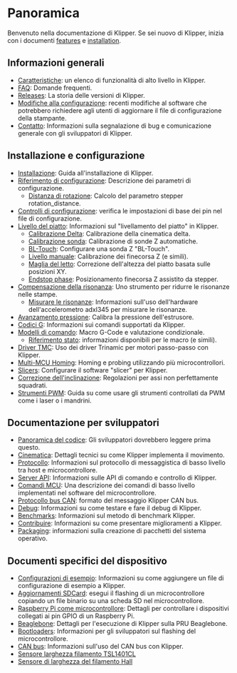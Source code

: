 # Panoramica

Benvenuto nella documentazione di Klipper. Se sei nuovo di Klipper, inizia con i documenti [features](Features.md) e [installation](Installation.md).

## Informazioni generali

- [Caratteristiche](Features.md): un elenco di funzionalità di alto livello in Klipper.
- [FAQ](FAQ.md): Domande frequenti.
- [Releases](Releases.md): La storia delle versioni di Klipper.
- [Modifiche alla configurazione](Config_Changes.md): recenti modifiche al software che potrebbero richiedere agli utenti di aggiornare il file di configurazione della stampante.
- [Contatto](Contact.md): Informazioni sulla segnalazione di bug e comunicazione generale con gli sviluppatori di Klipper.

## Installazione e configurazione

- [Installazione](Installation.md): Guida all'installazione di Klipper.
- [Riferimento di configurazione](Config_Reference.md): Descrizione dei parametri di configurazione.
   - [Distanza di rotazione](Rotation_Distance.md): Calcolo del parametro stepper rotation_distance.
- [Controlli di configurazione](Config_checks.md): verifica le impostazioni di base dei pin nel file di configurazione.
- [Livello del piatto](Bed_Level.md): Informazioni sul "livellamento del piatto" in Klipper.
   - [Calibrazione Delta](Delta_Calibrate.md): Calibrazione della cinematica delta.
   - [Calibrazione sonda](Probe_Calibrate.md): Calibrazione di sonde Z automatiche.
   - [BL-Touch](BLTouch.md): Configurare una sonda Z "BL-Touch".
   - [Livello manuale](Manual_Level.md): Calibrazione dei finecorsa Z (e simili).
   - [Maglia del letto](Bed_Mesh.md): Correzione dell'altezza del piatto basata sulle posizioni XY.
   - [Endstop phase](Endstop_Phase.md): Posizionamento finecorsa Z assistito da stepper.
- [Compensazione della risonanza](Resonance_Compensation.md): Uno strumento per ridurre le risonanze nelle stampe.
   - [Misurare le risonanze](Measuring_Resonances.md): Informazioni sull'uso dell'hardware dell'accelerometro adxl345 per misurare le risonanze.
- [Avanzamento pressione](Pressure_Advance.md): Calibra la pressione dell'estrusore.
- [Codici G](G-Codes.md): Informazioni sui comandi supportati da Klipper.
- [Modelli di comando](Command_Templates.md): Macro G-Code e valutazione condizionale.
   - [Riferimento stato](Status_Reference.md): informazioni disponibili per le macro (e simili).
- [Driver TMC](TMC_Drivers.md): Uso dei driver Trinamic per motori passo-passo con Klipper.
- [Multi-MCU Homing](Multi_MCU_Homing.md): Homing e probing utilizzando più microcontrollori.
- [Slicers](Slicers.md): Configurare il software "slicer" per Klipper.
- [Correzione dell'inclinazione](Skew_Correction.md): Regolazioni per assi non perfettamente squadrati.
- [Strumenti PWM](Using_PWM_Tools.md): Guida su come usare gli strumenti controllati da PWM come i laser o i mandrini.

## Documentazione per sviluppatori

- [Panoramica del codice](Code_Overview.md): Gli sviluppatori dovrebbero leggere prima questo.
- [Cinematica](Kinematics.md): Dettagli tecnici su come Klipper implementa il movimento.
- [Protocollo](Protocol.md): Informazioni sul protocollo di messaggistica di basso livello tra host e microcontrollore.
- [Server API](API_Server.md): Informazioni sulle API di comando e controllo di Klipper.
- [Comandi MCU](MCU_Commands.md): Una descrizione dei comandi di basso livello implementati nel software del microcontrollore.
- [Protocollo bus CAN](CANBUS_protocol.md): formato del messaggio Klipper CAN bus.
- [Debug](Debug.md): Informazioni su come testare e fare il debug di Klipper.
- [Benchmarks](Benchmarks.md): Informazioni sul metodo di benchmark Klipper.
- [Contribuire](CONTRIBUTING.md): Informazioni su come presentare miglioramenti a Klipper.
- [Packaging](Packaging.md): informazioni sulla creazione di pacchetti del sistema operativo.

## Documenti specifici del dispositivo

- [Configurazioni di esempio](Example_Configs.md): Informazioni su come aggiungere un file di configurazione di esempio a Klipper.
- [Aggiornamenti SDCard](SDCard_Updates.md): esegui il flashing di un microcontrollore copiando un file binario su una scheda SD nel microcontrollore.
- [Raspberry Pi come microcontrollore](RPi_microcontroller.md): Dettagli per controllare i dispositivi collegati ai pin GPIO di un Raspberry Pi.
- [Beaglebone](beaglebone.md): Dettagli per l'esecuzione di Klipper sulla PRU Beaglebone.
- [Bootloaders](Bootloaders.md): Informazioni per gli sviluppatori sul flashing del microcontrollore.
- [CAN bus](CANBUS.md): Informazioni sull'uso del CAN bus con Klipper.
- [Sensore larghezza filamento TSL1401CL](TSL1401CL_Filament_Width_Sensor.md)
- [Sensore di larghezza del filamento Hall](HallFilamentWidthSensor.md)
